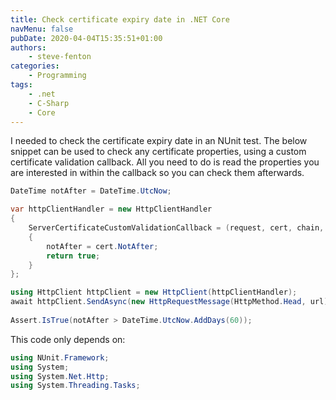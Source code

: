 ```yaml
---
title: Check certificate expiry date in .NET Core
navMenu: false
pubDate: 2020-04-04T15:35:51+01:00
authors:
    - steve-fenton
categories:
    - Programming
tags:
    - .net
    - C-Sharp
    - Core
---
```


I needed to check the certificate expiry date in an NUnit test. The below snippet can be used to check any certificate properties, using a custom certificate validation callback. All you need to do is read the properties you are interested in within the callback so you can check them afterwards.

```csharp
DateTime notAfter = DateTime.UtcNow;

var httpClientHandler = new HttpClientHandler
{
    ServerCertificateCustomValidationCallback = (request, cert, chain, policyErrors) =>
    {
        notAfter = cert.NotAfter;
        return true;
    }
};

using HttpClient httpClient = new HttpClient(httpClientHandler);
await httpClient.SendAsync(new HttpRequestMessage(HttpMethod.Head, url));
            
Assert.IsTrue(notAfter > DateTime.UtcNow.AddDays(60));
```

This code only depends on:

```csharp
using NUnit.Framework;
using System;
using System.Net.Http;
using System.Threading.Tasks;
```